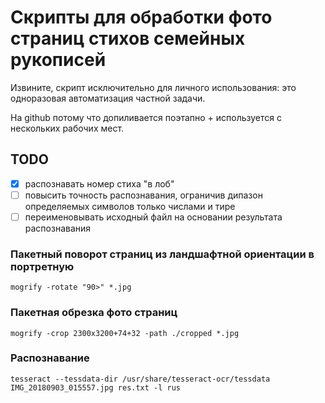 # Скрипты для обработки фото страниц стихов семейных рукописей

Извините, скрипт исключительно для личного использования: это одноразовая автоматизация частной задачи. 

На github потому что допиливается поэтапно + используется с нескольких рабочих мест.

## TODO
- [x] распознавать номер стиха "в лоб"
- [ ] повысить точность распознавания, ограничив дипазон определяемых символов только числами и тире 
- [ ] переименовывать исходный файл на основании результата распознавания

### Пакетный поворот страниц из ландшафтной ориентации в портретную 

```
mogrify -rotate "90>" *.jpg
```

### Пакетная обрезка фото страниц

```
mogrify -crop 2300x3200+74+32 -path ./cropped *.jpg
```

### Распознавание

```
tesseract --tessdata-dir /usr/share/tesseract-ocr/tessdata IMG_20180903_015557.jpg res.txt -l rus
```

